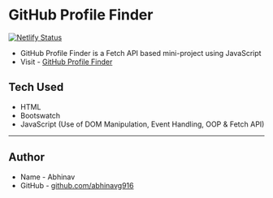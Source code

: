 # GitHub Profile Finder
[![Netlify Status](https://api.netlify.com/api/v1/badges/d954c5dd-e7c1-4ea4-9dd5-9dc7b3e314a6/deploy-status)](https://app.netlify.com/sites/wizardly-shaw-7ab604/deploys)

- GitHub Profile Finder is a Fetch API based mini-project using JavaScript
- Visit - [GitHub Profile Finder](https://wizardly-shaw-7ab604.netlify.app/)

## Tech Used

- HTML
- Bootswatch
- JavaScript (Use of DOM Manipulation, Event Handling, OOP & Fetch API)

---

## Author

- Name - Abhinav
- GitHub - [github.com/abhinavg916](https://github.com/abhinavg916)
